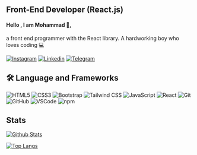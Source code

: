 
## Front-End Developer (React.js)
#### Hello , I am Mohammad 👋,
 a front end programmer with the React library. A hardworking boy who loves coding 💻
  
[![Instagram](https://img.shields.io/badge/Instagram-E4405F?style=for-the-badge&logo=instagram&logoColor=white)](https://www.instagram.com/ashrafi.dev/)
[![Linkedin](https://img.shields.io/badge/connect_me_LinkedIn-0077B5?style=for-the-badge&logo=linkedin&logoColor=white)](https://www.linkedin.com/in/mohammad-ashrafi-b736032b4/)
[![Telegram](https://img.shields.io/badge/connect_me_Telegram-2CA5E0?style=for-the-badge&logo=telegram&logoColor=white)](https://t.me/vitto_dev7)

## 🛠 Language and Frameworks

![HTML5](https://img.shields.io/badge/HTML5-E34F26?style=for-the-badge&logo=html5&logoColor=white)
![CSS3](https://img.shields.io/badge/CSS3-1572B6?style=for-the-badge&logo=css3&logoColor=white)
![Bootstrap](https://img.shields.io/badge/Bootstrap-563D7C?style=for-the-badge&logo=bootstrap&logoColor=white)
![Tailwind CSS](https://img.shields.io/badge/Tailwind_CSS-38B2AC?style=for-the-badge&logo=tailwind-css&logoColor=white)
![JavaScript](https://img.shields.io/badge/JavaScript-323330?style=for-the-badge&logo=javascript&logoColor=F7DF1E)
![React](https://img.shields.io/badge/React-20232A?style=for-the-badge&logo=react&logoColor=61DAFB)
![Git](https://img.shields.io/badge/GIT-E44C30?style=for-the-badge&logo=git&logoColor=white)
![GitHub](https://img.shields.io/badge/GitHub-100000?style=for-the-badge&logo=github&logoColor=white)
![VSCode](https://img.shields.io/badge/VSCode-0078D4?style=for-the-badge&logo=visual%20studio%20code&logoColor=white)
![npm](https://img.shields.io/badge/npm-CB3837?style=for-the-badge&logo=npm&logoColor=white)


## Stats 
[![Github Stats](https://github-readme-stats.vercel.app/api?username=ashrafi-frontDeveloper&show_icons=true&theme=tokyonight)](https://github.com/ashrafi-frontDeveloper)

[![Top Langs](https://github-readme-stats.vercel.app/api/top-langs/?username=ashrafi-frontDeveloper&langs_count=6&theme=tokyonight)](https://github.com/ashrafi-frontDeveloper)
